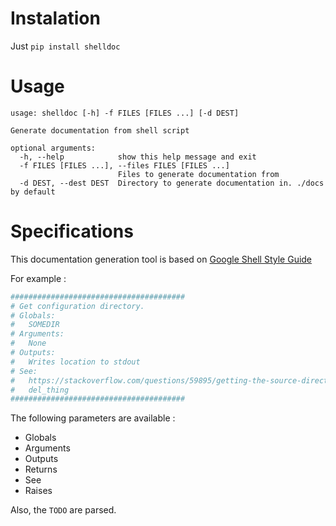 # Instalation 

Just `pip install shelldoc`

# Usage 

```
usage: shelldoc [-h] -f FILES [FILES ...] [-d DEST]

Generate documentation from shell script

optional arguments:
  -h, --help            show this help message and exit
  -f FILES [FILES ...], --files FILES [FILES ...]
                        Files to generate documentation from
  -d DEST, --dest DEST  Directory to generate documentation in. ./docs by default
```
# Specifications

This documentation generation tool is based on [Google Shell Style Guide](https://google.github.io/styleguide/shellguide.html)

For example : 

```bash
#######################################
# Get configuration directory.
# Globals:
#   SOMEDIR
# Arguments:
#   None
# Outputs:
#   Writes location to stdout
# See: 
#   https://stackoverflow.com/questions/59895/getting-the-source-directory-of-a-bash-script-from-within
#   del_thing
#######################################
```

The following parameters are available :
- Globals
- Arguments
- Outputs
- Returns 
- See
- Raises

Also, the `TODO` are parsed.